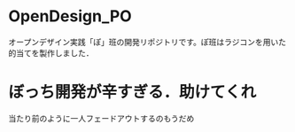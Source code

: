 # OpenDesign_PO
オープンデザイン実践「ぽ」班の開発リポジトリです。ぽ班はラジコンを用いた的当てを製作しました．

# ぼっち開発が辛すぎる．助けてくれ
当たり前のように一人フェードアウトするのもうだめ